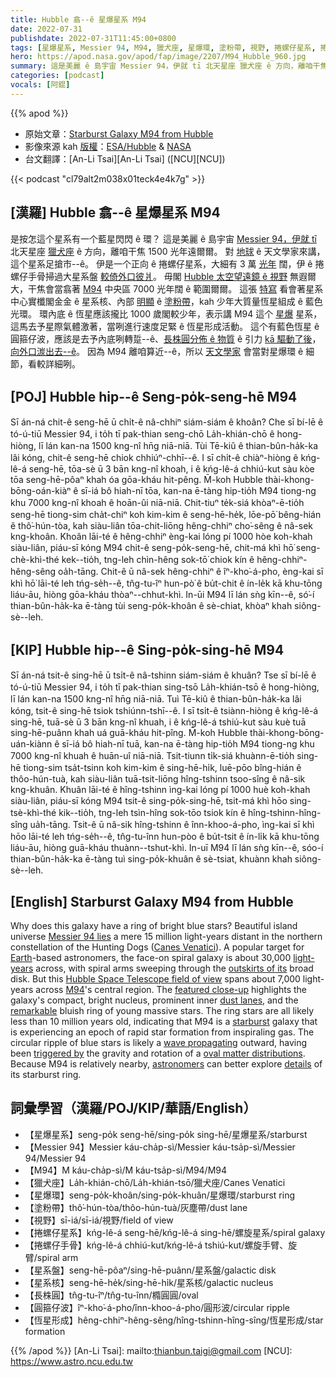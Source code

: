 ```yaml
---
title: Hubble 翕--ê 星爆星系 M94
date: 2022-07-31
publishdate: 2022-07-31T11:45:00+0800
tags: [星爆星系, Messier 94, M94, 獵犬座, 星爆環, 塗粉帶, 視野, 捲螺仔星系, 捲螺仔手骨, 星系盤, 星系核, 長株圓, 圓箍仔波, 恆星形成, 正向星系]
hero: https://apod.nasa.gov/apod/fap/image/2207/M94_Hubble_960.jpg
summary: 這是美麗 ê 島宇宙 Messier 94，伊就 tī 北天星座 獵犬座 ê 方向，離咱干焦 1500 光年遠爾爾。
categories: [podcast]
vocals: [阿錕]
---
```


{{% apod %}}

- 原始文章：[Starburst Galaxy M94 from Hubble](https://apod.nasa.gov/apod/ap220731.html)
- 影像來源 kah [版權][copyright]：[ESA/Hubble](https://esahubble.org/) & [NASA](https://www.nasa.gov/)
- 台文翻譯：[An-Li Tsai][An-Li Tsai] ([NCU][NCU])

{{< podcast "cl79alt2m038x01teck4e4k7g" >}}

## [漢羅] Hubble 翕--ê 星爆星系 M94
是按怎這个星系有一个藍星閃閃 ê 環？
這是美麗 ê 島宇宙 [Messier 94，伊就 tī][Messier 94 lies] 北天星座 [獵犬座][Canes Venatici] ê 方向，離咱干焦 1500 光年遠爾爾。
對 [地球][Earth] ê 天文學家來講，這个星系足搶市--ê。
伊是一个正向 ê 捲螺仔星系，大細有 3 萬 [光年][light-years] 闊，伊 ê 捲螺仔手骨掃過大星系盤 [較倚外口彼爿][outskirts of its]。
毋閣 [Hubble 太空望遠鏡 ê 視野][Hubble Space Telescope field of view] 無遐爾大，干焦會當翕著 [M94][M94] 中央區 7000 光年闊 ê 範圍爾爾。
這張 [特寫][featured close-up] 看會著星系中心實櫼閣金金 ê 星系核、內部 [明顯][remarkable] ê [塗粉帶][dust lanes]，kah 少年大質量恆星組成 ê 藍色光環。
環內底 ê 恆星應該攏比 1000 歲閣較少年，表示講 M94 這个 [星爆][starburst] 星系，這馬去予星際氣體激著，當咧進行速度足緊 ê 恆星形成活動。
這个有藍色恆星 ê 圓箍仔波，應該是去予內底咧轉踅--ê、[長株圓分佈 ê 物質][oval matter distributions] ê 引力 [kā 驅動了後][triggered by]，[向外口湠出去--ê][wave propagating]。
因為 M94 離咱算近--ê，所以 [天文學家][astronomers] 會當對星爆環 ê 細節，看較詳細咧。

## [POJ] Hubble hip--ê Seng-po̍k-seng-hē M94
Sī án-ná chit-ê seng-hē ū chi̍t-ê nâ-chhiⁿ siám-siám ê khoân?
Che sī bí-lē ê tó-ú-tiū Messier 94, i to̍h tī pak-thian seng-chō La̍h-khián-chō ê hong-hiòng, lī lán kan-na 1500 kng-nî hn̄g niā-niā.
Tùi Tē-kiû ê thian-bûn-ha̍k-ka lâi kóng, chit-ê seng-hē chiok chhiúⁿ-chhī--ê.
I sī chi̍t-ê chiàⁿ-hiòng ê kńg-lê-á seng-hē, tōa-sè ū 3 bān kng-nî khoah, i ê kńg-lê-á chhiú-kut sàu kòe tōa seng-hē-pôaⁿ khah óa gōa-kháu hit-pêng.
M̄-koh Hubble thài-khong-bōng-oán-kiàⁿ ê sī-iá bô hiah-nī tōa, kan-na ē-tàng hip-tio̍h M94 tiong-ng khu 7000 kng-nî khoah ê hoān-ûi niā-niā.
Chit-tiuⁿ te̍k-siá khòaⁿ-ē-tio̍h seng-hē tiong-sim cha̍t-chiⁿ koh kim-kim ê seng-hē-he̍k, lōe-pō͘ bêng-hián ê thô͘-hún-tòa, kah siàu-liân tōa-chit-liōng hêng-chhiⁿ cho͘-sêng ê nâ-sek kng-khoân.
Khoân lāi-té ê hêng-chhiⁿ èng-kai lóng pí 1000 hòe koh-khah siàu-liân, piáu-sī kóng M94 chit-ê seng-po̍k-seng-hē, chit-má khì hō͘ seng-chè-khì-thé kek--tio̍h, tng-leh chìn-hêng sok-tō͘ chiok kín ê hêng-chhiⁿ-hêng-sêng oa̍h-tāng.
Chit-ê ū nâ-sek hêng-chhiⁿ ê îⁿ-kho͘-á-pho, èng-kai sī khì hō͘ lāi-té leh tńg-se̍h--ê, tn̂g-tu-îⁿ hun-pò͘ ê bu̍t-chit ê ín-le̍k kā khu-tōng liáu-āu, hiòng gōa-kháu thòaⁿ--chhut-khì.
In-ūi M94 lī lán sǹg kīn--ê, só͘-í thian-bûn-ha̍k-ka ē-tàng tùi seng-po̍k-khoân ê sè-chiat, khòaⁿ khah siông-sè--leh.


## [KIP] Hubble hip--ê Sing-po̍k-sing-hē M94
Sī án-ná tsit-ê sing-hē ū tsi̍t-ê nâ-tshinn siám-siám ê khuân?
Tse sī bí-lē ê tó-ú-tiū Messier 94, i to̍h tī pak-thian sing-tsō La̍h-khián-tsō ê hong-hiòng, lī lán kan-na 1500 kng-nî hn̄g niā-niā.
Tuì Tē-kiû ê thian-bûn-ha̍k-ka lâi kóng, tsit-ê sing-hē tsiok tshiúnn-tshī--ê.
I sī tsi̍t-ê tsiànn-hiòng ê kńg-lê-á sing-hē, tuā-sè ū 3 bān kng-nî khuah, i ê kńg-lê-á tshiú-kut sàu kuè tuā sing-hē-puânn khah uá guā-kháu hit-pîng.
M̄-koh Hubble thài-khong-bōng-uán-kiànn ê sī-iá bô hiah-nī tuā, kan-na ē-tàng hip-tio̍h M94 tiong-ng khu 7000 kng-nî khuah ê huān-uî niā-niā.
Tsit-tiunn ti̍k-siá khuànn-ē-tio̍h sing-hē tiong-sim tsa̍t-tsinn koh kim-kim ê sing-hē-hi̍k, luē-pōo bîng-hián ê thôo-hún-tuà, kah siàu-liân tuā-tsit-liōng hîng-tshinn tsoo-sîng ê nâ-sik kng-khuân.
Khuân lāi-té ê hîng-tshinn ìng-kai lóng pí 1000 huè koh-khah siàu-liân, piáu-sī kóng M94 tsit-ê sing-po̍k-sing-hē, tsit-má khì hōo sing-tsè-khì-thé kik--tio̍h, tng-leh tsìn-hîng sok-tōo tsiok kín ê hîng-tshinn-hîng-sîng ua̍h-tāng.
Tsit-ê ū nâ-sik hîng-tshinn ê înn-khoo-á-pho, ìng-kai sī khì hōo lāi-té leh tńg-se̍h--ê, tn̂g-tu-înn hun-pòo ê bu̍t-tsit ê ín-li̍k kā khu-tōng liáu-āu, hiòng guā-kháu thuànn--tshut-khì.
In-uī M94 lī lán sǹg kīn--ê, sóo-í thian-bûn-ha̍k-ka ē-tàng tuì sing-po̍k-khuân ê sè-tsiat, khuànn khah siông-sè--leh.

## [English] Starburst Galaxy M94 from Hubble
Why does this galaxy have a ring of bright blue stars?
Beautiful island universe [Messier 94 lies][Messier 94 lies] a mere 15 million light-years distant in the northern constellation of the Hunting Dogs ([Canes Venatici][Canes Venatici]).
A popular target for [Earth][Earth]\-based astronomers, the face-on spiral galaxy is about 30,000 [light-years][light-years] across, with spiral arms sweeping through the [outskirts of its][outskirts of its] broad disk.
But this [Hubble Space Telescope field of view][Hubble Space Telescope field of view] spans about 7,000 light-years across [M94][M94]'s central region.
The [featured close-up][featured close-up] highlights the galaxy's compact, bright nucleus, prominent inner [dust lanes][dust lanes], and the [remarkable][remarkable] bluish ring of young massive stars.
The ring stars are all likely less than 10 million years old, indicating that M94 is a [starburst][starburst] galaxy that is experiencing an epoch of rapid star formation from inspiraling gas.
The circular ripple of blue stars is likely a [wave propagating][wave propagating] outward, having been [triggered by][triggered by] the gravity and rotation of a [oval matter distributions][oval matter distributions].
Because M94 is relatively nearby, [astronomers][astronomers] can better explore [details][details] of its starburst ring.

## 詞彙學習（漢羅/POJ/KIP/華語/English）
- 【星爆星系】seng-po̍k seng-hē/sing-po̍k sing-hē/星爆星系/starburst
- 【Messier 94】Messier káu-cha̍p-sì/Messier káu-tsa̍p-sì/Messier 94/Messier 94
- 【M94】M káu-cha̍p-sì/M káu-tsa̍p-sì/M94/M94
- 【獵犬座】La̍h-khián-chō/La̍h-khián-tsō/獵犬座/Canes Venatici
- 【星爆環】seng-po̍k-khoân/sing-po̍k-khuân/星爆環/starburst ring
- 【塗粉帶】thô͘-hún-tòa/thôo-hún-tuà/灰塵帶/dust lane
- 【視野】sī-iá/sī-iá/視野/field of view
- 【捲螺仔星系】kńg-lê-á seng-hē/kńg-lê-á sing-hē/螺旋星系/spiral galaxy
- 【捲螺仔手骨】kńg-lê-á chhiú-kut/kńg-lê-á tshiú-kut/螺旋手臂、旋臂/spiral arm
- 【星系盤】seng-hē-pôaⁿ/sing-hē-puânn/星系盤/galactic disk
- 【星系核】seng-hē-he̍k/sing-hē-hi̍k/星系核/galactic nucleus
- 【長株圓】tn̂g-tu-îⁿ/tn̂g-tu-înn/橢圓圓/oval
- 【圓箍仔波】îⁿ-kho͘-á-pho/înn-khoo-á-pho/圓形波/circular ripple
- 【恆星形成】hêng-chhiⁿ-hêng-sêng/hîng-tshinn-hîng-sîng/恆星形成/star formation

{{% /apod %}}
[An-Li Tsai]: mailto:thianbun.taigi@gmail.com
[NCU]: https://www.astro.ncu.edu.tw

[copyright]: https://apod.nasa.gov/apod/fap/lib/about_apod.html#srapply

[Messier 94 lies]:https://en.wikipedia.org/wiki/Messier_94
[Canes Venatici]:https://en.wikipedia.org/wiki/Canes_Venatici
[Earth]:https://solarsystem.nasa.gov/planets/earth/overview/
[light-years]:https://spaceplace.nasa.gov/light-year/en/
[outskirts of its]:https://apod.nasa.gov/apod/ap100114.html
[Hubble Space Telescope field of view]:https://esahubble.org/images/potw1542a/
[M94]:https://apod.nasa.gov/apod/ap150526.html
[featured close-up]:https://esahubble.org/images/potw1542a/zoomable/
[dust lanes]:https://apod.nasa.gov/apod/ap180322.html
[remarkable]:https://i.redd.it/kn7wz036va161.jpg
[starburst]:https://apod.nasa.gov/apod/ap191009.html
[wave propagating]:https://ui.adsabs.harvard.edu/abs/2004ARA%26A..42..603K/abstract
[triggered by]:https://ui.adsabs.harvard.edu/abs/2004ASSL..319..261K/abstract
[oval matter distributions]:https://apod.nasa.gov/apod/ap181009.html
[astronomers]:https://www.iau.org/public/themes/careers/
[details]:https://ui.adsabs.harvard.edu/abs/2001AJ....121.1395W/abstract
